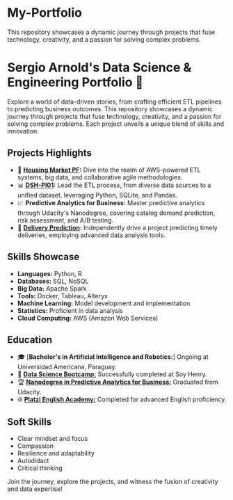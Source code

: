 # My-Portfolio
This repository showcases a dynamic journey through projects that fuse technology, creativity, and a passion for solving complex problems. 

# Sergio Arnold's Data Science & Engineering Portfolio 🚀

Explore a world of data-driven stories, from crafting efficient ETL pipelines to predicting business outcomes. This repository showcases a dynamic journey through projects that fuse technology, creativity, and a passion for solving complex problems. Each project unveils a unique blend of skills and innovation.

## Projects Highlights
- 🏡 **[Housing Market PF](https://github.com/JavieraArrieta/Housing_Market_PF):** Dive into the realm of AWS-powered ETL systems, big data, and collaborative agile methodologies.
- 📊 **[DSH-PI01](/DSH-PI01):** Lead the ETL process, from diverse data sources to a unified dataset, leveraging Python, SQLite, and Pandas.
- 📈 **Predictive Analytics for Business:** Master predictive analytics through Udacity's Nanodegree, covering catalog demand prediction, risk assessment, and A/B testing.
- 🚚 **[Delivery Prediction](https://github.com/sergioarnold87/My-Portfolio/tree/main/Datathon_Soy-Henry):** Independently drive a project predicting timely deliveries, employing advanced data analysis tools.

## Skills Showcase
- **Languages:** Python, R
- **Databases:** SQL, NoSQL
- **Big Data:** Apache Spark
- **Tools:** Docker, Tableau, Alteryx
- **Machine Learning:** Model development and implementation
- **Statistics:** Proficient in data analysis
- **Cloud Computing:** AWS (Amazon Web Services)

## Education
- 🎓 [**Bachelor's in Artificial Intelligence and Robotics:**] Ongoing at Universidad Americana, Paraguay.
- 🚀 [**Data Science Bootcamp:**](https://certificates.soyhenry.com/cert?id=23a44d01-8b32-4699-9431-8c5fd030c2a2) Successfully completed at Soy Henry.
- 🏆 [**Nanodegree in Predictive Analytics for Business:**](https://graduation.udacity.com/confirm/AMSGCYCN) Graduated from Udacity.
- 🌐 [**Platzi English Academy:**](https://platzi.com/p/anol198753/ruta/13-idioma-ingles/diploma/detalle/) Completed for advanced English proficiency.

## Soft Skills
- Clear mindset and focus
- Compassion
- Resilience and adaptability
- Autodidact
- Critical thinking

Join the journey, explore the projects, and witness the fusion of creativity and data expertise!

